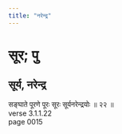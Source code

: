 ```yaml
---
title: "नरेन्द्र"
---
```


# सूर; पु
## सूर्य, नरेन्द्र
सङ्घाते पूरणे पूरः सूरः सूर्यनरेन्द्रयोः ॥ २२ ॥<br />verse 3.1.1.22<br />page 0015

